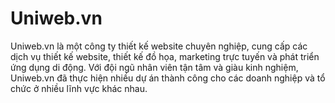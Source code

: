 # Uniweb.vn
Uniweb.vn là một công ty thiết kế website chuyên nghiệp, cung cấp các dịch vụ thiết kế website, thiết kế đồ họa, marketing trực tuyến và phát triển ứng dụng di động. Với đội ngũ nhân viên tận tâm và giàu kinh nghiệm, Uniweb.vn đã thực hiện nhiều dự án thành công cho các doanh nghiệp và tổ chức ở nhiều lĩnh vực khác nhau. 
